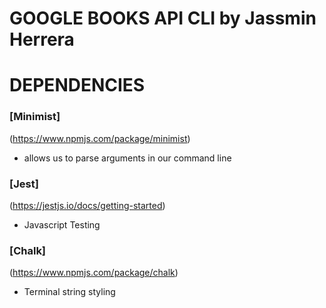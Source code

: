 # GOOGLE BOOKS API CLI by Jassmin Herrera

# DEPENDENCIES

### [Minimist]
 (https://www.npmjs.com/package/minimist)

- allows us to parse arguments in our command line

### [Jest]
  (https://jestjs.io/docs/getting-started)
 - Javascript Testing 

### [Chalk]
(https://www.npmjs.com/package/chalk)
- Terminal string styling




